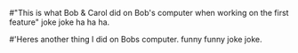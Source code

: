 #"This is what Bob & Carol did on Bob's computer when working on the first feature" joke joke ha ha ha.

#'Heres another thing I did on Bobs computer. funny funny joke joke.

